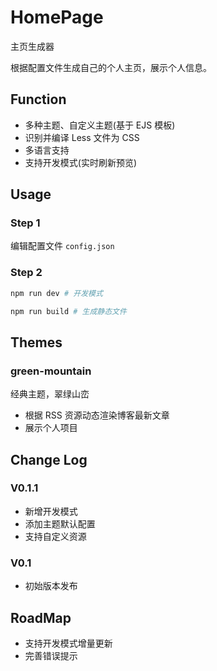 # HomePage

主页生成器

根据配置文件生成自己的个人主页，展示个人信息。

## Function

- 多种主题、自定义主题(基于 EJS 模板)
- 识别并编译 Less 文件为 CSS
- 多语言支持
- 支持开发模式(实时刷新预览)

## Usage

### Step 1

编辑配置文件 `config.json`

### Step 2

```bash
npm run dev # 开发模式

npm run build # 生成静态文件
```

## Themes

### green-mountain

经典主题，翠绿山峦

- 根据 RSS 资源动态渲染博客最新文章
- 展示个人项目

## Change Log

### V0.1.1

- 新增开发模式
- 添加主题默认配置
- 支持自定义资源

### V0.1

- 初始版本发布

## RoadMap

- 支持开发模式增量更新
- 完善错误提示
